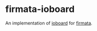# firmata-ioboard

An implementation of [ioboard](https://npmjs.org/package/ioboard) for [firmata](http://firmata.org).